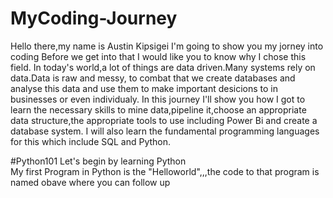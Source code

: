 # MyCoding-Journey
Hello there,my name is Austin Kipsigei I'm going to show you my jorney into coding 
Before we get into that I would like you to know why I chose this field.
In today's world,a lot of things are data driven.Many systems rely on data.Data is raw and messy,
to combat that we create databases and analyse this data and use them to make important desicions to in businesses or even individualy.
In this journey I'll show you how I got to learn the necessary skills to mine data,pipeline it,choose an appropriate data structure,the appropriate tools to use including Power Bi and create a database system.
I will also learn the fundamental programming languages for this which include SQL and Python.
              
#Python101
Let's begin by learning Python              
  My first Program in Python is the "Helloworld",,,the code to that program is named obave where you can follow up 
